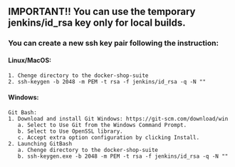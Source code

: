## IMPORTANT!! You can use the temporary jenkins/id_rsa key only for local builds.

### You can create a new ssh key pair following the instruction:

#### Linux/MacOS:
```
1. Chenge directory to the docker-shop-suite
2. ssh-keygen -b 2048 -m PEM -t rsa -f jenkins/id_rsa -q -N ""
```
#### Windows:
```
Git Bash:
1. Download and install Git Windows: https://git-scm.com/download/win
   a. Select to Use Git from the Windows Command Prompt.
   b. Select to Use OpenSSL library.
   c. Accept extra option configuration by clicking Install.
2. Launching GitBash
   a. Chenge directory to the docker-shop-suite
   b. ssh-keygen.exe -b 2048 -m PEM -t rsa -f jenkins/id_rsa -q -N ""
```
